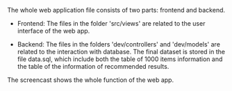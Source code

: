 The whole web application file consists of two parts: frontend and backend.

- Frontend: The files in the folder 'src/views' are related to the user interface of the web app.
  
- Backend: The files in the folders 'dev/controllers' and 'dev/models' are related to the interaction with database.
The final dataset is stored in the file data.sql, which include both the table of 1000 items information and the table of the information of recommended results. 

The screencast shows the whole function of the web app. 
